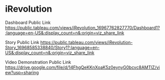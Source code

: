 # iRevolution


Dashboard Public Link https://public.tableau.com/views/iRevolution_16967762827770/Dashboard1?:language=en-US&:display_count=n&:origin=viz_share_link

Story Public Link https://public.tableau.com/views/iRevolution-Story_16968585338840/Story1?:language=en-US&:display_count=n&:origin=viz_share_link

Video Demonstration Public Link https://drive.google.com/file/d/14FhgQeKKnXoaK5z0eynyG0bcvc8AMTlZ/view?usp=sharing
